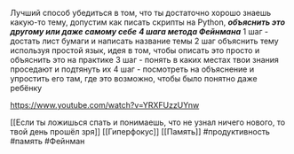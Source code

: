 Лучший способ убедиться в том, что ты достаточно хорошо знаешь какую-то тему, допустим как писать скрипты на Python, ***объяснить это другому или даже самому себе*** 
***4 шага метода Фейнмана***
1 шаг - достать лист бумаги и написать название темы 
2 шаг объяснить тему используя простой язык, идея в том, чтобы описать это просто и объяснить это на практике 
3 шаг - понять в каких местах твои знания проседают и подтянуть их 
4 шаг - посмотреть на объяснение и упростить его там, где это возможно, чтобы было понятно даже ребёнку 

https://www.youtube.com/watch?v=YRXFUzzUYnw

[[Если ты ложишься спать и понимаешь, что не узнал ничего нового, то твой день прошёл зря]] [[Гиперфокус]] [[Память]]
#продуктивность #память #Фейнман 
